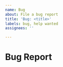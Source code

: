 ```yaml
---
name: Bug
about: File a bug report
title: 'Bug: <title>'
labels: bug, help wanted
assignees: ''

---
```


# Bug Report

<!-- A clear and concise description of what the bug is. -->

<!--
## Expected behavior
A clear and concise description of what you expected to happen. If applicable, add screenshots to help explain your problem.
-->

<!--
## How to reproduce the bug

Steps to reproduce the behavior:

1. Go to '...'
2. Click on '....'
3. Scroll down to '....'
4. See error
-->

<!--
## Additional context
Add any other context about the problem here.
-->
